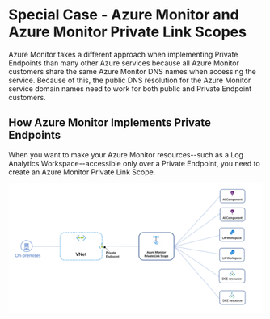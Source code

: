 # Special Case - Azure Monitor and Azure Monitor Private Link Scopes

Azure Monitor takes a different approach when implementing Private Endpoints than many other Azure services because all Azure Monitor customers share the same Azure Monitor DNS names when accessing the service. Because of this, the public DNS resolution for the Azure Monitor service domain names need to work for both public and Private Endpoint customers.

## How Azure Monitor Implements Private Endpoints

When you want to make your Azure Monitor resources--such as a Log Analytics Workspace--accessible only over a Private Endpoint, you need to create an Azure Monitor Private Link Scope. 

![Azure Monitor Private Link Scope Topology](img/ampls-basic-topology.png)